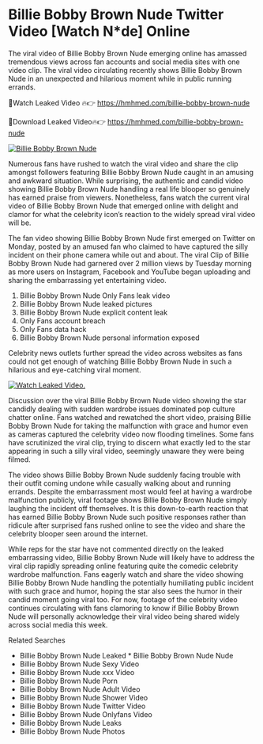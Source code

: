﻿# Billie Bobby Brown Nude Twitter Video [Watch N*de] Online

The viral video of ﻿Billie Bobby Brown Nude emerging online has amassed tremendous views across fan accounts and social media sites with one video clip. The viral video circulating recently shows ﻿Billie Bobby Brown Nude in an unexpected and hilarious moment while in public running errands. 

🔴Watch Leaked Video 🔥👉  https://hmhmed.com/billie-bobby-brown-nude 

🔴Download Leaked Video🔥👉  https://hmhmed.com/billie-bobby-brown-nude 

[![Billie Bobby Brown Nude](https://i.imgur.com/dJHk4Zq.gif)](https://hmhmed.com/billie-bobby-brown-nude)

Numerous fans have rushed to watch the viral video and share the clip amongst followers featuring ﻿Billie Bobby Brown Nude caught in an amusing and awkward situation. While surprising, the authentic and candid video showing ﻿Billie Bobby Brown Nude handling a real life blooper so genuinely has earned praise from viewers. Nonetheless, fans watch the current viral video of ﻿Billie Bobby Brown Nude that emerged online with delight and clamor for what the celebrity icon’s reaction to the widely spread viral video will be.

The fan video showing ﻿Billie Bobby Brown Nude first emerged on Twitter on Monday, posted by an amused fan who claimed to have captured the silly incident on their phone camera while out and about. The viral Clip of ﻿Billie Bobby Brown Nude had garnered over 2 million views by Tuesday morning as more users on Instagram, Facebook and YouTube began uploading and sharing the embarrassing yet entertaining video. 

1. ﻿Billie Bobby Brown Nude Only Fans leak video
2. ﻿Billie Bobby Brown Nude leaked pictures
3. ﻿Billie Bobby Brown Nude explicit content leak
4. Only Fans account breach
5. Only Fans data hack
6. ﻿Billie Bobby Brown Nude personal information exposed

Celebrity news outlets further spread the video across websites as fans could not get enough of watching ﻿Billie Bobby Brown Nude in such a hilarious and eye-catching viral moment. 

[![Watch Leaked Video.](https://miro.medium.com/v2/resize:fit:828/format:webp/1*cilzJN44JGOrTw9NJCrNHA.gif "Watch Leaked Video")](https://hmhmed.com/billie-bobby-brown-nude)

Discussion over the viral ﻿Billie Bobby Brown Nude video showing the star candidly dealing with sudden wardrobe issues dominated pop culture chatter online. Fans watched and rewatched the short video, praising ﻿Billie Bobby Brown Nude for taking the malfunction with grace and humor even as cameras captured the celebrity video now flooding timelines. Some fans have scrutinized the viral clip, trying to discern what exactly led to the star appearing in such a silly viral video, seemingly unaware they were being filmed.

The video shows ﻿Billie Bobby Brown Nude suddenly facing trouble with their outfit coming undone while casually walking about and running errands. Despite the embarrassment most would feel at having a wardrobe malfunction publicly, viral footage shows ﻿Billie Bobby Brown Nude simply laughing the incident off themselves. It is this down-to-earth reaction that has earned ﻿Billie Bobby Brown Nude such positive responses rather than ridicule after surprised fans rushed online to see the video and share the celebrity blooper seen around the internet.  

While reps for the star have not commented directly on the leaked embarrassing video, ﻿Billie Bobby Brown Nude will likely have to address the viral clip rapidly spreading online featuring quite the comedic celebrity wardrobe malfunction. Fans eagerly watch and share the video showing ﻿Billie Bobby Brown Nude handling the potentially humiliating public incident with such grace and humor, hoping the star also sees the humor in their candid moment going viral too. For now, footage of the celebrity video continues circulating with fans clamoring to know if ﻿Billie Bobby Brown Nude will personally acknowledge their viral video being shared widely across social media this week.

Related Searches
* ﻿Billie Bobby Brown Nude Leaked
﻿* Billie Bobby Brown Nude Nude
* ﻿Billie Bobby Brown Nude Sexy Video
* ﻿Billie Bobby Brown Nude xxx Video
* ﻿Billie Bobby Brown Nude Porn
* ﻿Billie Bobby Brown Nude Adult Video
* ﻿Billie Bobby Brown Nude Shower Video
* ﻿Billie Bobby Brown Nude Twitter Video
* ﻿Billie Bobby Brown Nude Onlyfans Video
* ﻿Billie Bobby Brown Nude Leaks
* ﻿Billie Bobby Brown Nude Photos